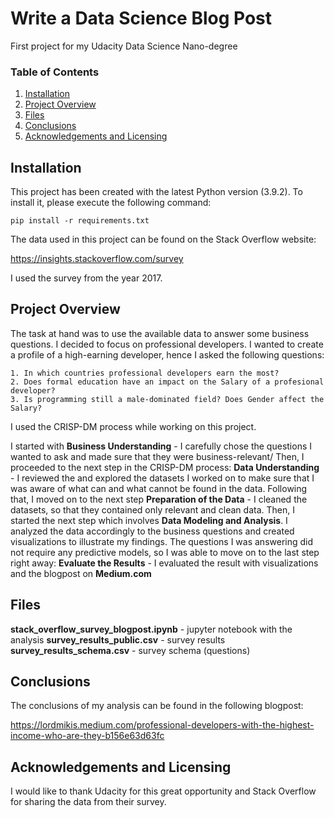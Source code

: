 # Write a Data Science Blog Post

First project for my Udacity Data Science Nano-degree

### Table of Contents

1. [Installation](#installation)
2. [Project Overview](#overview)
3. [Files](#files)
4. [Conclusions](#conclusions)
5. [Acknowledgements and Licensing](#licensing)

## Installation <a name="installation"></a>

This project has been created with the latest Python version (3.9.2). To install it, please execute the following command:

` pip install -r requirements.txt `

The data used in this project can be found on the Stack Overflow website:

https://insights.stackoverflow.com/survey

I used the survey from the year 2017. 

## Project Overview <a name="overview"></a>

The task at hand was to use the available data to answer some business questions. I decided to focus on professional developers.
I wanted to create a profile of a high-earning developer, hence I asked the following questions:

    1. In which countries professional developers earn the most?
    2. Does formal education have an impact on the Salary of a profesional developer?
    3. Is programming still a male-dominated field? Does Gender affect the Salary?
 
I used the CRISP-DM process while working on this project.

I started with **Business Understanding** - I carefully chose the questions I wanted to ask and made sure that they were business-relevant/
Then, I proceeded to the next step in the CRISP-DM process: **Data Understanding** - I reviewed the and explored the datasets I worked on to make sure that I was aware of what can and what cannot be found in the data.
Following that, I moved on to the next step **Preparation of the Data** - I cleaned the datasets, so that they contained only relevant and clean data.
Then, I started the next step which involves **Data Modeling and Analysis**. I analyzed the data accordingly to the business questions and created visualizations to illustrate my findings.
The questions I was answering did not require any predictive models, so I was able to move on to the last step right away:
**Evaluate the Results** - I evaluated the result with visualizations and the blogpost on **Medium.com**

## Files <a name="files"></a>

**stack_overflow_survey_blogpost.ipynb** - jupyter notebook with the analysis
**survey_results_public.csv** - survey results
**survey_results_schema.csv** - survey schema (questions)

## Conclusions <a name="conclusions"></a>

The conclusions of my analysis can be found in the following blogpost: 

https://lordmikis.medium.com/professional-developers-with-the-highest-income-who-are-they-b156e63d63fc

## Acknowledgements and Licensing <a name="licensing"></a>
  
  I would like to thank Udacity for this great opportunity and Stack Overflow for sharing the data from their survey.

